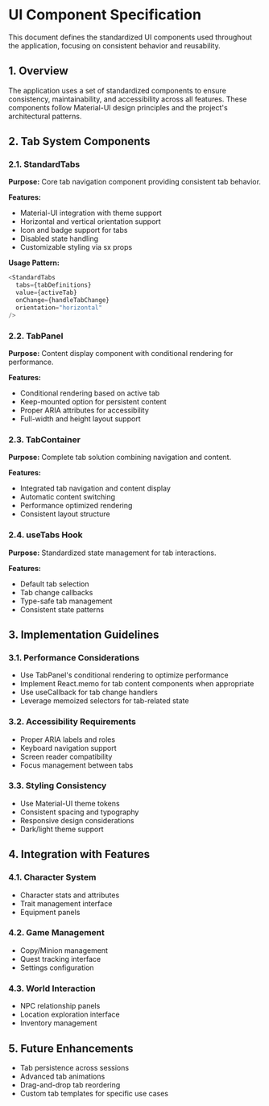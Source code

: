 # UI Component Specification

This document defines the standardized UI components used throughout the application, focusing on consistent behavior and reusability.

## 1. Overview

The application uses a set of standardized components to ensure consistency, maintainability, and accessibility across all features. These components follow Material-UI design principles and the project's architectural patterns.

## 2. Tab System Components

### 2.1. StandardTabs

**Purpose:** Core tab navigation component providing consistent tab behavior.

**Features:**
- Material-UI integration with theme support
- Horizontal and vertical orientation support
- Icon and badge support for tabs
- Disabled state handling
- Customizable styling via sx props

**Usage Pattern:**
```typescript
<StandardTabs
  tabs={tabDefinitions}
  value={activeTab}
  onChange={handleTabChange}
  orientation="horizontal"
/>
```

### 2.2. TabPanel

**Purpose:** Content display component with conditional rendering for performance.

**Features:**
- Conditional rendering based on active tab
- Keep-mounted option for persistent content
- Proper ARIA attributes for accessibility
- Full-width and height layout support

### 2.3. TabContainer

**Purpose:** Complete tab solution combining navigation and content.

**Features:**
- Integrated tab navigation and content display
- Automatic content switching
- Performance optimized rendering
- Consistent layout structure

### 2.4. useTabs Hook

**Purpose:** Standardized state management for tab interactions.

**Features:**
- Default tab selection
- Tab change callbacks
- Type-safe tab management
- Consistent state patterns

## 3. Implementation Guidelines

### 3.1. Performance Considerations

- Use TabPanel's conditional rendering to optimize performance
- Implement React.memo for tab content components when appropriate
- Use useCallback for tab change handlers
- Leverage memoized selectors for tab-related state

### 3.2. Accessibility Requirements

- Proper ARIA labels and roles
- Keyboard navigation support
- Screen reader compatibility
- Focus management between tabs

### 3.3. Styling Consistency

- Use Material-UI theme tokens
- Consistent spacing and typography
- Responsive design considerations
- Dark/light theme support

## 4. Integration with Features

### 4.1. Character System
- Character stats and attributes
- Trait management interface
- Equipment panels

### 4.2. Game Management
- Copy/Minion management
- Quest tracking interface
- Settings configuration

### 4.3. World Interaction
- NPC relationship panels
- Location exploration interface
- Inventory management

## 5. Future Enhancements

- Tab persistence across sessions
- Advanced tab animations
- Drag-and-drop tab reordering
- Custom tab templates for specific use cases

